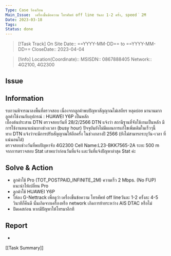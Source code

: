 ```yaml
---
Type: Case ร้องเรียน
Main_Issue:  เครื่องขึ้นข้อความ โทรศัพท์ off line วันละ 1-2 ครั้ง, speed ่ 2M
Date: 2023-03-18
Tags:
Status: done
---
```


>[!Task Track]
>On Site Date::   ==YYYY-MM-DD==  to ==YYYY-MM-DD==
>CloseDate::   2023-04-04

>[!info]
>Location(Coordinate):: 
>MSISDN:: 0867888405
>Network::  4G2100, 4G2300



## Issue



## Information
รบกวนพิจารณาลงพื้นที่ตรวจสอบ เนื่องจากลูกค้าพบปัญหาสัญญาณไม่เสถียร หลุดบ่อย มานานมาก ลูกค้าใช้งานกับอุปกรณ์ : HUAWEI Y6P เป็นหลัก  
เบื้องต้นประสาน DTN ตรวจสอบวันที่ 28/2/2566 DTN แจ้งว่า สถานีฐานที่จับใช้งานเป็นหลัก มีการใช้งานหนาแน่นบางช่วงเวลา (busy hour) ปัจจุบันยังไม่มีแผนการแก้ไขเพิ่มเติมในเร็วๆนี้  
ทาง DTN แจ้งว่าจะมีการปรับสัญญาณให้อีกครั้ง ในช่วงกลางปี 2566 (ยังไม่สามารถระบุวัน-เวลา ที่แน่นอนได้)  
ตรวจสอบช่วงวันที่พบปัญหาจับ 4G2300 Cell Name:L23-BKK7565-2A ระยะ 500 m  
จากการตรวจสอบ Stat เสาพบว่าก่อนวันที่แจ้ง และวันที่แจ้งปัญหาล่าสุด Stat ค่ะ


## Solve & Action
- ลูกค้าใช้ Pro (TOT_POSTPAID_INFINITE_2M)
ความเร็ว 2 Mbps. (No FUP) แนะนำให้เปลี่ยน Pro
- ลูกค้าใช้ HUAWEI Y6P
- ให้ลง G-Nettrack เพื่อดูว่า เครื่องขึ้นข้อความ โทรศัพท์ off lineวันละ 1-2 ครั้งละ 4-5 วินาทีก็คืนดี นั้นเกิดจากเครื่องหรือ network เกิดการย้ายระหว่าง AIS DTAC หรือไม่
- ปิดเคสก่อน หากมีปัญหาให้โทรมาอีกที
## Report

- 



[[Task Summary]]




